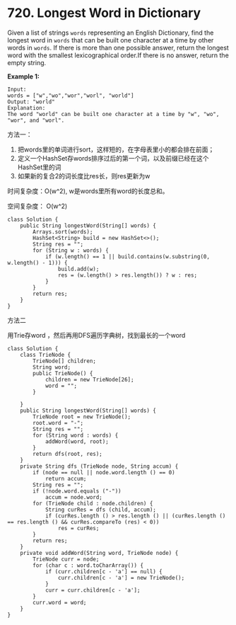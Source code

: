 # 720. Longest Word in Dictionary

Given a list of strings `words` representing an English Dictionary, find the longest word in `words` that can be built one character at a time by other words in `words`. If there is more than one possible answer, return the longest word with the smallest lexicographical order.If there is no answer, return the empty string.

**Example 1:**

```text
Input: 
words = ["w","wo","wor","worl", "world"]
Output: "world"
Explanation: 
The word "world" can be built one character at a time by "w", "wo", "wor", and "worl".
```

方法一：

1. 把words里的单词进行sort，这样短的，在字母表里小的都会排在前面；
2. 定义一个HashSet存words排序过后的第一个词，以及前缀已经在这个HashSet里的词
3. 如果新的复合2的词长度比res长，则res更新为w

时间复杂度：O\(w^2\), w是words里所有word的长度总和。

空间复杂度： O\(w^2\)

```text
class Solution {
    public String longestWord(String[] words) {
        Arrays.sort(words);
        HashSet<String> build = new HashSet<>();
        String res = "";
        for (String w : words) {
            if (w.length() == 1 || build.contains(w.substring(0, w.length() - 1))) {
                build.add(w);
                res = (w.length() > res.length()) ? w : res;
            }
        }
        return res;
    }
}
```

方法二

用Trie存word ，然后再用DFS遍历字典树，找到最长的一个word

```text
class Solution {
    class TrieNode {
        TrieNode[] children;
        String word;
        public TrieNode() {
            children = new TrieNode[26];
            word = "";
        }

    }
    public String longestWord(String[] words) {
        TrieNode root = new TrieNode();
        root.word = "-";
        String res = "";
        for (String word : words) {
            addWord(word, root);
        }
        return dfs(root, res);
    }
    private String dfs (TrieNode node, String accum) {
        if (node == null || node.word.length () == 0)
            return accum;
        String res = "";
        if (!node.word.equals ("-"))
            accum = node.word;
        for (TrieNode child : node.children) {
            String curRes = dfs (child, accum);
            if (curRes.length () > res.length () || (curRes.length () == res.length () && curRes.compareTo (res) < 0))
                res = curRes;
        }
        return res;
    }
    private void addWord(String word, TrieNode node) {
        TrieNode curr = node;
        for (char c : word.toCharArray()) {
            if (curr.children[c - 'a'] == null) {
                curr.children[c - 'a'] = new TrieNode();
            }
            curr = curr.children[c - 'a'];
        }
        curr.word = word;
    }
}
```

